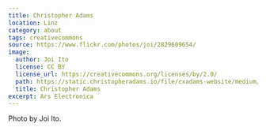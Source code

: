 ```yaml
---
title: Christopher Adams
location: Linz
category: about
tags: creativecommons
source: https://www.flickr.com/photos/joi/2829609654/
image:
  author: Joi Ito
  license: CC BY
  license_url: https://creativecommons.org/licenses/by/2.0/
  path: https://static.christopheradams.io/file/cxadams-website/medium/flickr/3094/2829609654_800aede242_k.jpg
  title: Christopher Adams
excerpt: Ars Electronica
---
```


Photo by Joi Ito.
